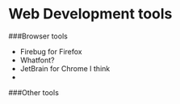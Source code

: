 Web Development tools
=====================

###Browser tools
- Firebug for Firefox
- Whatfont?
- JetBrain for Chrome I think
-

###Other tools
